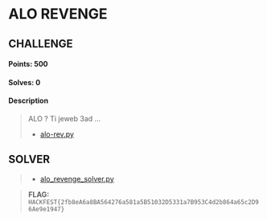 # **ALO REVENGE**

## **CHALLENGE**
#### Points: **500**
#### Solves: **0**
#### Description


> ALO ? Ti jeweb 3ad ...
>* [alo-rev.py](./alo_revenge.py)


## **SOLVER**
>* [alo_revenge_solver.py](./alo_revenge_solver.py)


> **FLAG:** `HACKFEST{2fb8eA6a8BA564276a581a5B51032D5331a7B953C4d2b864a65c2D96Ae9e1947}`